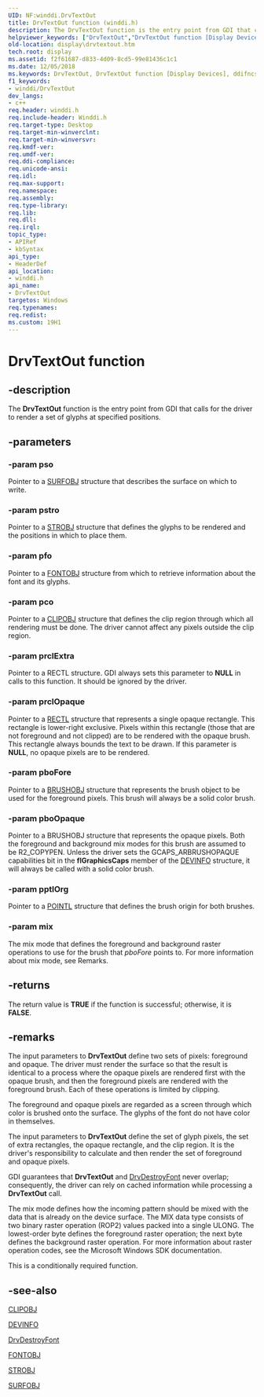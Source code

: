 ```yaml
---
UID: NF:winddi.DrvTextOut
title: DrvTextOut function (winddi.h)
description: The DrvTextOut function is the entry point from GDI that calls for the driver to render a set of glyphs at specified positions.
helpviewer_keywords: ["DrvTextOut","DrvTextOut function [Display Devices]","ddifncs_e78c3647-65af-427c-8153-0046e031e345.xml","display.drvtextout","winddi/DrvTextOut"]
old-location: display\drvtextout.htm
tech.root: display
ms.assetid: f2f61687-d833-4d09-8cd5-99e81436c1c1
ms.date: 12/05/2018
ms.keywords: DrvTextOut, DrvTextOut function [Display Devices], ddifncs_e78c3647-65af-427c-8153-0046e031e345.xml, display.drvtextout, winddi/DrvTextOut
f1_keywords:
- winddi/DrvTextOut
dev_langs:
- c++
req.header: winddi.h
req.include-header: Winddi.h
req.target-type: Desktop
req.target-min-winverclnt: 
req.target-min-winversvr: 
req.kmdf-ver: 
req.umdf-ver: 
req.ddi-compliance: 
req.unicode-ansi: 
req.idl: 
req.max-support: 
req.namespace: 
req.assembly: 
req.type-library: 
req.lib: 
req.dll: 
req.irql: 
topic_type:
- APIRef
- kbSyntax
api_type:
- HeaderDef
api_location:
- winddi.h
api_name:
- DrvTextOut
targetos: Windows
req.typenames: 
req.redist: 
ms.custom: 19H1
---
```


# DrvTextOut function


## -description


The <b>DrvTextOut</b> function is the entry point from GDI that calls for the driver to render a set of glyphs at specified positions.


## -parameters




### -param pso

Pointer to a <a href="https://docs.microsoft.com/windows/desktop/api/winddi/ns-winddi-surfobj">SURFOBJ</a> structure that describes the surface on which to write.


### -param pstro

Pointer to a <a href="https://docs.microsoft.com/windows/desktop/api/winddi/ns-winddi-strobj">STROBJ</a> structure that defines the glyphs to be rendered and the positions in which to place them.


### -param pfo

Pointer to a <a href="https://docs.microsoft.com/windows/desktop/api/winddi/ns-winddi-fontobj">FONTOBJ</a> structure from which to retrieve information about the font and its glyphs.


### -param pco

Pointer to a <a href="https://docs.microsoft.com/windows/desktop/api/winddi/ns-winddi-clipobj">CLIPOBJ</a> structure that defines the clip region through which all rendering must be done. The driver cannot affect any pixels outside the clip region.


### -param prclExtra

Pointer to a RECTL structure. GDI always sets this parameter to <b>NULL</b> in calls to this function. It should be ignored by the driver.


### -param prclOpaque

Pointer to a <a href="https://docs.microsoft.com/windows/desktop/api/windef/ns-windef-rectl">RECTL</a> structure that represents a single opaque rectangle. This rectangle is lower-right exclusive. Pixels within this rectangle (those that are not foreground and not clipped) are to be rendered with the opaque brush. This rectangle always bounds the text to be drawn. If this parameter is <b>NULL</b>, no opaque pixels are to be rendered.


### -param pboFore

Pointer to a <a href="https://docs.microsoft.com/windows/desktop/api/winddi/ns-winddi-brushobj">BRUSHOBJ</a> structure that represents the brush object to be used for the foreground pixels. This brush will always be a solid color brush.


### -param pboOpaque

Pointer to a BRUSHOBJ structure that represents the opaque pixels. Both the foreground and background mix modes for this brush are assumed to be R2_COPYPEN. Unless the driver sets the GCAPS_ARBRUSHOPAQUE capabilities bit in the <b>flGraphicsCaps</b> member of the <a href="https://docs.microsoft.com/windows/desktop/api/winddi/ns-winddi-devinfo">DEVINFO</a> structure, it will always be called with a solid color brush.


### -param pptlOrg

Pointer to a <a href="https://docs.microsoft.com/windows/desktop/api/windef/ns-windef-pointl">POINTL</a> structure that defines the brush origin for both brushes.


### -param mix

The mix mode that defines the foreground and background raster operations to use for the brush that <i>pboFore</i> points to. For more information about mix mode, see Remarks. 


## -returns



The return value is <b>TRUE</b> if the function is successful; otherwise, it is <b>FALSE</b>.




## -remarks



The input parameters to <b>DrvTextOut</b> define two sets of pixels: foreground and opaque. The driver must render the surface so that the result is identical to a process where the opaque pixels are rendered first with the opaque brush, and then the foreground pixels are rendered with the foreground brush. Each of these operations is limited by clipping.

The foreground and opaque pixels are regarded as a screen through which color is brushed onto the surface. The glyphs of the font do not have color in themselves.

The input parameters to <b>DrvTextOut</b> define the set of glyph pixels, the set of extra rectangles, the opaque rectangle, and the clip region. It is the driver's responsibility to calculate and then render the set of foreground and opaque pixels.

GDI guarantees that <b>DrvTextOut</b> and <a href="https://docs.microsoft.com/windows/desktop/api/winddi/nf-winddi-drvdestroyfont">DrvDestroyFont</a> never overlap; consequently, the driver can rely on cached information while processing a <b>DrvTextOut</b> call.

The mix mode defines how the incoming pattern should be mixed with the data that is already on the device surface. The MIX data type consists of two binary raster operation (ROP2) values packed into a single ULONG. The lowest-order byte defines the foreground raster operation; the next byte defines the background raster operation. For more information about raster operation codes, see the Microsoft Windows SDK documentation.

This is a conditionally required function.




## -see-also




<a href="https://docs.microsoft.com/windows/desktop/api/winddi/ns-winddi-clipobj">CLIPOBJ</a>



<a href="https://docs.microsoft.com/windows/desktop/api/winddi/ns-winddi-devinfo">DEVINFO</a>



<a href="https://docs.microsoft.com/windows/desktop/api/winddi/nf-winddi-drvdestroyfont">DrvDestroyFont</a>



<a href="https://docs.microsoft.com/windows/desktop/api/winddi/ns-winddi-fontobj">FONTOBJ</a>



<a href="https://docs.microsoft.com/windows/desktop/api/winddi/ns-winddi-strobj">STROBJ</a>



<a href="https://docs.microsoft.com/windows/desktop/api/winddi/ns-winddi-surfobj">SURFOBJ</a>
 

 

